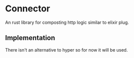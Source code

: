 # Connector

An rust library for composting http logic similar to elixir plug.

## Implementation

There isn't an alternative to hyper so for now it will be used.
